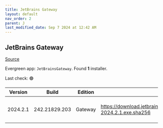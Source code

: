 ```yaml
---
title: JetBrains Gateway
layout: default
nav_order: 2
parent: J
last_modified_date: Sep 7 2024 at 12:42 AM
---
```


## JetBrains Gateway

[Source](https://www.jetbrains.com/)

Evergreen app: `JetBrainsGateway`. Found **1** installer.

Last check: 🟢

| Version  | Build         | Edition | Sha256                                                                           | Date     | Size      | Type | URI                                                                                                                                                    |
| -------- | ------------- | ------- | -------------------------------------------------------------------------------- | -------- | --------- | ---- | ------------------------------------------------------------------------------------------------------------------------------------------------------ |
| 2024.2.1 | 242.21829.203 | Gateway | https://download.jetbrains.com/idea/gateway/JetBrainsGateway-2024.2.1.exe.sha256 | 6/9/2024 | 204141296 | exe  | [https://download.jetbrains.com/idea/gateway/JetBrainsGateway-2024.2.1.exe](https://download.jetbrains.com/idea/gateway/JetBrainsGateway-2024.2.1.exe) |

